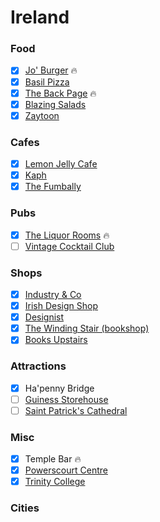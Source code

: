 Ireland
======

### Food
- [x] [Jo' Burger](http://www.joburger.ie/) 🔥
- [x] [Basil Pizza](https://www.yelp.ie/biz/basil-dublin)
- [x] [The Back Page](https://www.yelp.ie/biz/the-back-page-dublin) 🔥
- [x] [Blazing Salads](http://www.blazingsalads.com/)
- [x] [Zaytoon](http://www.zaytoon.ie/)

### Cafes
- [x] [Lemon Jelly Cafe](https://www.lemonjellycafe.ie/)
- [x] [Kaph](http://www.kaph.ie/)
- [x] [The Fumbally](http://thefumbally.ie/)

### Pubs
- [x] [The Liquor Rooms](http://theliquorrooms.com/) 🔥
- [ ] [Vintage Cocktail Club](http://vintagecocktailclub.com/)

### Shops
- [x] [Industry & Co](https://industryandco.com/)
- [x] [Irish Design Shop](http://irishdesignshop.com/)
- [x] [Designist](https://shop.designist.ie/)
- [x] [The Winding Stair (bookshop)](http://winding-stair.com/)
- [x] [Books Upstairs](http://www.booksirish.com/)

### Attractions
- [x] Ha'penny Bridge
- [ ] [Guiness Storehouse](https://www.guinness-storehouse.com/en)
- [ ] [Saint Patrick's Cathedral](https://www.stpatrickscathedral.ie/)

### Misc
- [x] Temple Bar :fire:
- [x] [Powerscourt Centre](http://www.powerscourtcentre.ie/)
- [x] [Trinity College](https://www.tcd.ie/)

### Cities


